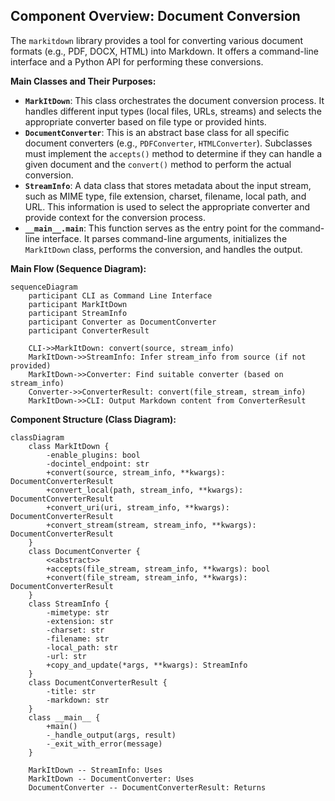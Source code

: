 ## Component Overview: Document Conversion

The `markitdown` library provides a tool for converting various document formats (e.g., PDF, DOCX, HTML) into Markdown. It offers a command-line interface and a Python API for performing these conversions.

**Main Classes and Their Purposes:**

*   **`MarkItDown`**: This class orchestrates the document conversion process. It handles different input types (local files, URLs, streams) and selects the appropriate converter based on file type or provided hints.
*   **`DocumentConverter`**: This is an abstract base class for all specific document converters (e.g., `PDFConverter`, `HTMLConverter`). Subclasses must implement the `accepts()` method to determine if they can handle a given document and the `convert()` method to perform the actual conversion.
*   **`StreamInfo`**: A data class that stores metadata about the input stream, such as MIME type, file extension, charset, filename, local path, and URL. This information is used to select the appropriate converter and provide context for the conversion process.
*   **`__main__.main`**: This function serves as the entry point for the command-line interface. It parses command-line arguments, initializes the `MarkItDown` class, performs the conversion, and handles the output.

**Main Flow (Sequence Diagram):**

```mermaid
sequenceDiagram
    participant CLI as Command Line Interface
    participant MarkItDown
    participant StreamInfo
    participant Converter as DocumentConverter
    participant ConverterResult

    CLI->>MarkItDown: convert(source, stream_info)
    MarkItDown->>StreamInfo: Infer stream_info from source (if not provided)
    MarkItDown->>Converter: Find suitable converter (based on stream_info)
    Converter->>ConverterResult: convert(file_stream, stream_info)
    MarkItDown->>CLI: Output Markdown content from ConverterResult
```

**Component Structure (Class Diagram):**

```mermaid
classDiagram
    class MarkItDown {
        -enable_plugins: bool
        -docintel_endpoint: str
        +convert(source, stream_info, **kwargs): DocumentConverterResult
        +convert_local(path, stream_info, **kwargs): DocumentConverterResult
        +convert_uri(uri, stream_info, **kwargs): DocumentConverterResult
        +convert_stream(stream, stream_info, **kwargs): DocumentConverterResult
    }
    class DocumentConverter {
        <<abstract>>
        +accepts(file_stream, stream_info, **kwargs): bool
        +convert(file_stream, stream_info, **kwargs): DocumentConverterResult
    }
    class StreamInfo {
        -mimetype: str
        -extension: str
        -charset: str
        -filename: str
        -local_path: str
        -url: str
        +copy_and_update(*args, **kwargs): StreamInfo
    }
    class DocumentConverterResult {
        -title: str
        -markdown: str
    }
    class __main__ {
        +main()
        -_handle_output(args, result)
        -_exit_with_error(message)
    }

    MarkItDown -- StreamInfo: Uses
    MarkItDown -- DocumentConverter: Uses
    DocumentConverter -- DocumentConverterResult: Returns
```